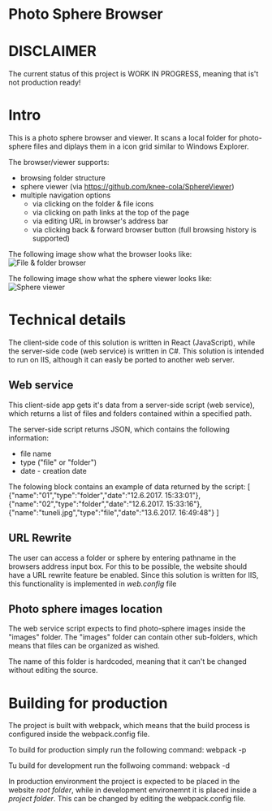 # Photo Sphere Browser

# DISCLAIMER
The current status of this project is WORK IN PROGRESS, meaning that is't not production ready!

# Intro
This is a photo sphere browser and viewer. It scans a local folder for photo-sphere files and diplays them in a icon grid similar to Windows Explorer.

The browser/viewer supports:
* browsing folder structure
* sphere viewer (via https://github.com/knee-cola/SphereViewer)
* multiple navigation options
	* via clicking on the folder & file icons
	* via clicking on path links at the top of the page
	* via editing URL in browser's address bar
	* via clicking back & forward browser button (full browsing history is supported)

The following image show what the browser looks like:
![File & folder browser](https://rawgit.com/knee-cola/photo-sphere-browser/master/screenshot-icons.png)

The following image show what the sphere viewer looks like:
![Sphere viewer](https://rawgit.com/knee-cola/photo-sphere-browser/master/screenshot-viewer.png)

# Technical details
The client-side code of this solution is written in React (JavaScript), while the server-side code (web service) is written in C#.
This solution is intended to run on IIS, although it can easly be ported to another web server.

## Web service
This client-side app gets it's data from a server-side script (web service), which returns a list of files and folders contained within a specified path.

The server-side script returns JSON, which contains the following information:
* file name
* type ("file" or "folder")
* date - creation date

The folowing block contains an example of data returned by the script:
	[
		{"name":"01","type":"folder","date":"12.6.2017. 15:33:01"},
		{"name":"02","type":"folder","date":"12.6.2017. 15:33:16"},
		{"name":"tuneli.jpg","type":"file","date":"13.6.2017. 16:49:48"}
	]

## URL Rewrite
The user can access a folder or sphere by entering pathname in the browsers address input box.
For this to be possible, the website should have a URL rewrite feature be enabled.
Since this solution is written for IIS, this functionality is implemented in *web.config* file

## Photo sphere images location
The web service script expects to find photo-sphere images inside the "images" folder.
The "images" folder can contain other sub-folders, which means that files can be organized as wished.

The name of this folder is hardcoded, meaning that it can't be changed without editing the source.

# Building for production
The project is built with webpack, which means that the build process is configured inside the webpack.config file.

To build for production simply run the following command:
	webpack -p

Tu build for development run the follwoing command:
	webpack -d

In production environment the project is expected to be placed in the website *root folder*, while in development environemnt it is placed inside a *project folder*. This can be changed by editing the webpack.config file.